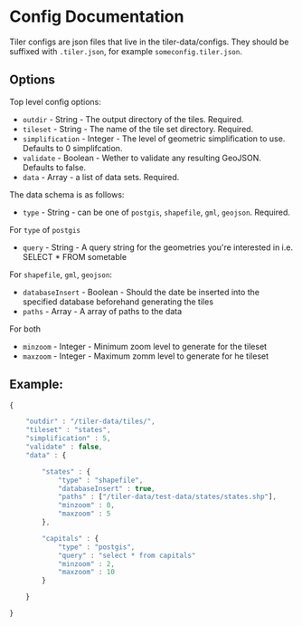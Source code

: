 # Config Documentation

Tiler configs are json files that live in the tiler-data/configs. They should be suffixed with `.tiler.json`, for example `someconfig.tiler.json`. 

## Options

Top level config options:

* `outdir` - String - The output directory of the tiles. Required.
* `tileset`  - String - The name of the tile set directory. Required.
* `simplification` - Integer - The level of geometric simplification to use. Defaults to 0 simplifcation.
* `validate` - Boolean - Wether to validate any resulting GeoJSON. Defaults to false.
* `data` - Array - a list of data sets. Required.

The data schema is as follows:

* `type` - String - can be one of `postgis`, `shapefile`, `gml`, `geojson`. Required.

For `type` of `postgis`

* `query` - String - A query string for the geometries you're interested in i.e. SELECT * FROM sometable

For `shapefile`, `gml`, `geojson`:

* `databaseInsert` - Boolean - Should the date be inserted into the specified database beforehand generating the tiles
* `paths` - Array - A array of paths to the data

For both

* `minzoom` - Integer - Minimum zoom level to generate for the tileset
* `maxzoom` - Integer - Maximum zomm level to generate for he tileset


## Example:

```javascript
{

    "outdir" : "/tiler-data/tiles/",
    "tileset" : "states",
    "simplification" : 5,
    "validate" : false,
    "data" : {

        "states" : {
            "type" : "shapefile",
            "databaseInsert" : true,
            "paths" : ["/tiler-data/test-data/states/states.shp"],
            "minzoom" : 0,
            "maxzoom" : 5
        },

        "capitals" : {
            "type" : "postgis",
            "query" : "select * from capitals"
            "minzoom" : 2,
            "maxzoom" : 10
        }

    }

}
```